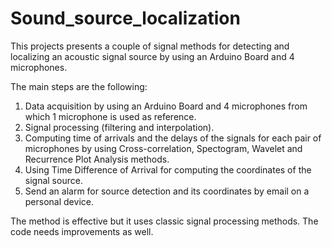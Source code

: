 # Sound_source_localization


This projects presents a couple of signal methods for detecting and localizing an acoustic signal source by using an Arduino Board and 4 microphones.

The main steps are the following:
1. Data acquisition by using an Arduino Board and 4 microphones from which 1 microphone is used as reference.
2. Signal processing (filtering and interpolation).
3. Computing time of arrivals and the delays of the signals for each pair of microphones by using Cross-correlation, Spectogram, Wavelet and Recurrence Plot Analysis methods.
4. Using Time Difference of Arrival for computing the coordinates of the signal source.
5. Send an alarm for source detection and its coordinates by email on a personal device.


The method is effective but it uses classic signal processing methods.
The code needs improvements as well. 
